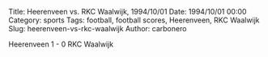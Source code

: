 Title: Heerenveen vs. RKC Waalwijk, 1994/10/01
Date: 1994/10/01 00:00
Category: sports
Tags: football, football scores, Heerenveen, RKC Waalwijk
Slug: heerenveen-vs-rkc-waalwijk
Author: carbonero


Heerenveen 1 - 0 RKC Waalwijk
